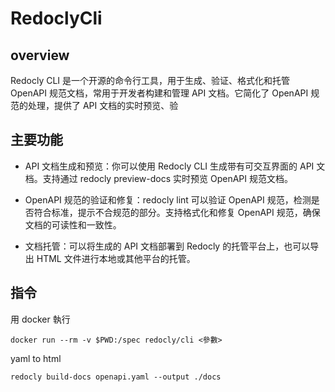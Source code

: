 # RedoclyCli


## overview

Redocly CLI 是一个开源的命令行工具，用于生成、验证、格式化和托管 OpenAPI 规范文档，常用于开发者构建和管理 API 文档。它简化了 OpenAPI 规范的处理，提供了 API 文档的实时预览、验


## 主要功能

+ API 文档生成和预览：你可以使用 Redocly CLI 生成带有可交互界面的 API 文档。支持通过 redocly preview-docs 实时预览 OpenAPI 规范文档。

+ OpenAPI 规范的验证和修复：redocly lint 可以验证 OpenAPI 规范，检测是否符合标准，提示不合规范的部分。支持格式化和修复 OpenAPI 规范，确保文档的可读性和一致性。

+ 文档托管：可以将生成的 API 文档部署到 Redocly 的托管平台上，也可以导出 HTML 文件进行本地或其他平台的托管。

## 指令

用 docker 執行
```
docker run --rm -v $PWD:/spec redocly/cli <參數>
```

yaml to html 
```
redocly build-docs openapi.yaml --output ./docs
```




